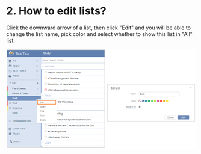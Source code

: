 # 2. How to edit lists?
Click the downward arrow of a list, then click "Edit" and you will be able to change the list name, pick color and select whether to show this list in "All" list.

![](../images/image1.7W.png)
